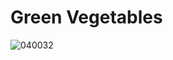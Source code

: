 # Green Vegetables

![040032](https://user-images.githubusercontent.com/50277379/139857212-ef68ed41-3bc6-470d-be18-7b87e5db60b6.jpg)
